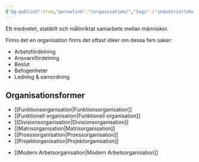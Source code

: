 ```yaml
---
{"dg-publish":true,"permalink":"/organisation/","tags":["industriellekonomi"]}
---
```


Ett medvetet, stabbilt och målinriktat samarbete mellan människor.

Finns det en organisation finns det oftast idéer om dessa fem saker:
* Arbetsfördelning
* Ansvarsfördelning
* Beslut
* Befogenheter
* Ledning & samordning

## Organisationsformer
* [[Funktionsorganisation\|Funktionsorganisation]]
* [[Funktionell organisation\|Funktionell organisation]]
* [[Divisionsorganisation\|Divisionsorganisation]]
* [[Matrisorganisation\|Matrisorganisation]]
* [[Proessorganisation\|Proessorganisation]]
* [[Projektorganisation\|Projektorganisation]]

- [[Modern Arbetsorganisation\|Modern Arbetsorganisation]]
